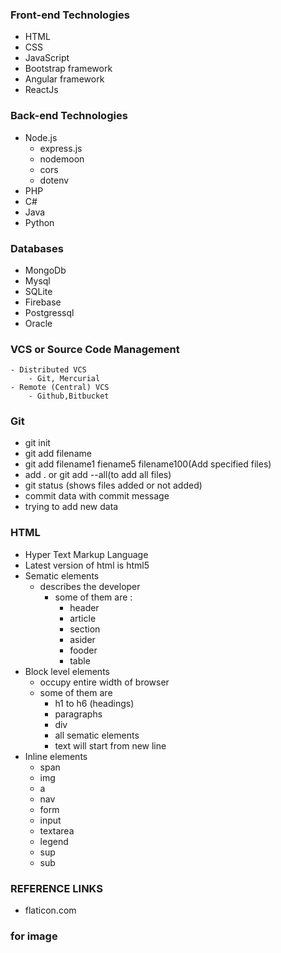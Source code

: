 ### Front-end Technologies

- HTML
- CSS
- JavaScript
- Bootstrap framework
- Angular framework
- ReactJs

### Back-end Technologies

- Node.js
	- express.js
	- nodemoon
	- cors
	- dotenv
- PHP
- C#
- Java
- Python

### Databases
- MongoDb
- Mysql
- SQLite
- Firebase
- Postgressql
- Oracle

### VCS or Source Code Management
	
	- Distributed VCS
		- Git, Mercurial
	- Remote (Central) VCS
		- Github,Bitbucket
	
### Git

- git init
- git add filename
- git add filename1 fiename5 filename100(Add specified files)
- add . or git add --all(to add all files)
- git status (shows files added or not added)
- commit data with commit message
- trying to add new data

### HTML

- Hyper Text Markup Language
- Latest version of html is html5
- Sematic elements
	- describes the developer
		- some of them are :
			- header
			- article
			- section 
			- asider 
			- fooder 
			- table
- Block level elements
	- occupy entire width of browser
	- some of them are
		- h1 to h6 (headings)
		- paragraphs
		- div
		- all sematic elements
		- text will start from new line
- Inline elements
	- span
	- img
	- a
	- nav
	- form 
	- input
	- textarea
	- legend
	- sup
	- sub

### REFERENCE LINKS

- flaticon.com

### for image 















